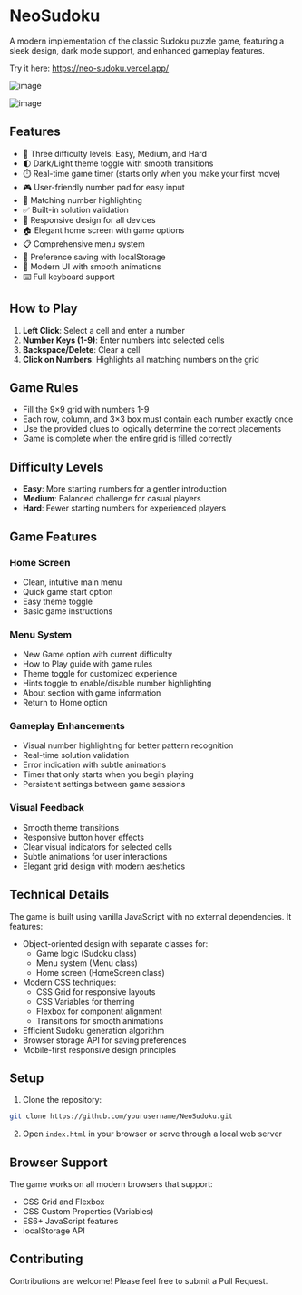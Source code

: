 # NeoSudoku

A modern implementation of the classic Sudoku puzzle game, featuring a sleek design, dark mode support, and enhanced gameplay features.

Try it here: https://neo-sudoku.vercel.app/

![image](https://github.com/user-attachments/assets/d5f9efad-bcaa-4bc7-9af9-745642493536)

![image](https://github.com/user-attachments/assets/ef9e72a2-aab7-44af-8c5d-31241594a44e)

## Features

- 🧩 Three difficulty levels: Easy, Medium, and Hard
- 🌓 Dark/Light theme toggle with smooth transitions
- ⏱️ Real-time game timer (starts only when you make your first move)
- 🎮 User-friendly number pad for easy input
- 🔢 Matching number highlighting
- ✅ Built-in solution validation
- 📱 Responsive design for all devices
- 🏠 Elegant home screen with game options
- 📋 Comprehensive menu system
- 💾 Preference saving with localStorage
- 🎨 Modern UI with smooth animations
- ⌨️ Full keyboard support

## How to Play

1. **Left Click**: Select a cell and enter a number
2. **Number Keys (1-9)**: Enter numbers into selected cells
3. **Backspace/Delete**: Clear a cell
4. **Click on Numbers**: Highlights all matching numbers on the grid

## Game Rules

- Fill the 9×9 grid with numbers 1-9
- Each row, column, and 3×3 box must contain each number exactly once
- Use the provided clues to logically determine the correct placements
- Game is complete when the entire grid is filled correctly

## Difficulty Levels

- **Easy**: More starting numbers for a gentler introduction
- **Medium**: Balanced challenge for casual players
- **Hard**: Fewer starting numbers for experienced players

## Game Features

### Home Screen
- Clean, intuitive main menu
- Quick game start option
- Easy theme toggle
- Basic game instructions

### Menu System
- New Game option with current difficulty
- How to Play guide with game rules
- Theme toggle for customized experience
- Hints toggle to enable/disable number highlighting
- About section with game information
- Return to Home option

### Gameplay Enhancements
- Visual number highlighting for better pattern recognition
- Real-time solution validation
- Error indication with subtle animations
- Timer that only starts when you begin playing
- Persistent settings between game sessions

### Visual Feedback
- Smooth theme transitions
- Responsive button hover effects
- Clear visual indicators for selected cells
- Subtle animations for user interactions
- Elegant grid design with modern aesthetics

## Technical Details

The game is built using vanilla JavaScript with no external dependencies. It features:

- Object-oriented design with separate classes for:
  - Game logic (Sudoku class)
  - Menu system (Menu class)
  - Home screen (HomeScreen class)
- Modern CSS techniques:
  - CSS Grid for responsive layouts
  - CSS Variables for theming
  - Flexbox for component alignment
  - Transitions for smooth animations
- Efficient Sudoku generation algorithm
- Browser storage API for saving preferences
- Mobile-first responsive design principles

## Setup

1. Clone the repository:
```bash
git clone https://github.com/yourusername/NeoSudoku.git
```

2. Open `index.html` in your browser or serve through a local web server

## Browser Support

The game works on all modern browsers that support:
- CSS Grid and Flexbox
- CSS Custom Properties (Variables)
- ES6+ JavaScript features
- localStorage API

## Contributing

Contributions are welcome! Please feel free to submit a Pull Request.
